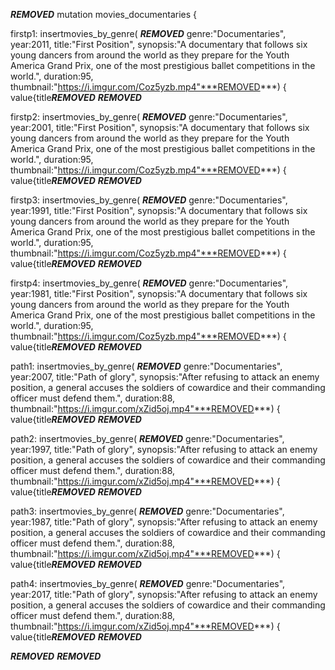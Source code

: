 ***REMOVED***
mutation movies_documentaries {

  firstp1: insertmovies_by_genre(
***REMOVED***
      genre:"Documentaries", 
      year:2011,
      title:"First Position",
      synopsis:"A documentary that follows six young dancers from around the world as they prepare for the Youth America Grand Prix, one of the most prestigious ballet competitions in the world.",
      duration:95,
      thumbnail:"https://i.imgur.com/Coz5yzb.mp4"***REMOVED***) {
    value{title***REMOVED***
  ***REMOVED***

  firstp2: insertmovies_by_genre(
***REMOVED***
      genre:"Documentaries", 
      year:2001,
      title:"First Position",
      synopsis:"A documentary that follows six young dancers from around the world as they prepare for the Youth America Grand Prix, one of the most prestigious ballet competitions in the world.",
      duration:95,
      thumbnail:"https://i.imgur.com/Coz5yzb.mp4"***REMOVED***) {
    value{title***REMOVED***
  ***REMOVED***

  firstp3: insertmovies_by_genre(
***REMOVED***
      genre:"Documentaries", 
      year:1991,
      title:"First Position",
      synopsis:"A documentary that follows six young dancers from around the world as they prepare for the Youth America Grand Prix, one of the most prestigious ballet competitions in the world.",
      duration:95,
      thumbnail:"https://i.imgur.com/Coz5yzb.mp4"***REMOVED***) {
    value{title***REMOVED***
  ***REMOVED***

  firstp4: insertmovies_by_genre(
***REMOVED***
      genre:"Documentaries", 
      year:1981,
      title:"First Position",
      synopsis:"A documentary that follows six young dancers from around the world as they prepare for the Youth America Grand Prix, one of the most prestigious ballet competitions in the world.",
      duration:95,
      thumbnail:"https://i.imgur.com/Coz5yzb.mp4"***REMOVED***) {
    value{title***REMOVED***
  ***REMOVED***

  path1: insertmovies_by_genre(
***REMOVED***
      genre:"Documentaries", 
      year:2007,
      title:"Path of glory",
      synopsis:"After refusing to attack an enemy position, a general accuses the soldiers of cowardice and their commanding officer must defend them.",
      duration:88,
      thumbnail:"https://i.imgur.com/xZid5oj.mp4"***REMOVED***) {
    value{title***REMOVED***
  ***REMOVED***

   path2: insertmovies_by_genre(
***REMOVED***
      genre:"Documentaries", 
      year:1997,
      title:"Path of glory",
      synopsis:"After refusing to attack an enemy position, a general accuses the soldiers of cowardice and their commanding officer must defend them.",
      duration:88,
      thumbnail:"https://i.imgur.com/xZid5oj.mp4"***REMOVED***) {
    value{title***REMOVED***
  ***REMOVED***

   path3: insertmovies_by_genre(
***REMOVED***
      genre:"Documentaries", 
      year:1987,
      title:"Path of glory",
      synopsis:"After refusing to attack an enemy position, a general accuses the soldiers of cowardice and their commanding officer must defend them.",
      duration:88,
      thumbnail:"https://i.imgur.com/xZid5oj.mp4"***REMOVED***) {
    value{title***REMOVED***
  ***REMOVED***

   path4: insertmovies_by_genre(
***REMOVED***
      genre:"Documentaries", 
      year:2017,
      title:"Path of glory",
      synopsis:"After refusing to attack an enemy position, a general accuses the soldiers of cowardice and their commanding officer must defend them.",
      duration:88,
      thumbnail:"https://i.imgur.com/xZid5oj.mp4"***REMOVED***) {
    value{title***REMOVED***
  ***REMOVED***

  
***REMOVED***
***REMOVED***
